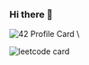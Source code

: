 ### Hi there 👋

<!--
**Mounadi05/Mounadi05** is a ✨ _special_ ✨ repository because its `README.md` (this file) appears on your GitHub profile.

Here are some ideas to get you started:

- 🔭 I’m currently working on ...
- 🌱 I’m currently learning ...
- 👯 I’m looking to collaborate on ...
- 🤔 I’m looking for help with ...
- 💬 Ask me about ...
- 📫 How to reach me: ...
- 😄 Pronouns: ...
- ⚡ Fun fact: ...
-->
![42 Profile Card](https://1337-readme-hxx2.vercel.app/api/profile?cursus=42cursus&dark=true&login=amounadi) \

![leetcode card](https://stats-cards-4b1n8mmbp-hxx2.vercel.app/api/leetcode/?username=Mounadi1337)
